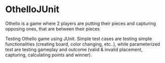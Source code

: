 # OthelloJUnit
Othello is a game where 2 players are putting their pieces and capturing opposing ones, that are between their pieces

Testing Othello game using JUnit.
Simple test cases are testing simple functionalities (creating board, color changing, etc..), 
while parameterized test are testing gameplay and outcome (valid & invalid placement, capturing, calculating points and winner).
